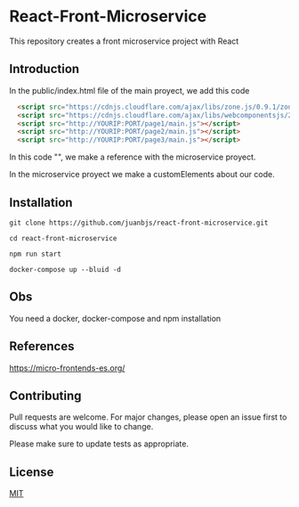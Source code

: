 # React-Front-Microservice

This repository creates a front microservice project with React

## Introduction

In the public/index.html file of the main proyect, we add this code 

```html
  <script src="https://cdnjs.cloudflare.com/ajax/libs/zone.js/0.9.1/zone.min.js"></script>
  <script src="https://cdnjs.cloudflare.com/ajax/libs/webcomponentsjs/2.2.10/custom-elements-es5-adapter.js"></script>
  <script src="http://YOURIP:PORT/page1/main.js"></script>
  <script src="http://YOURIP:PORT/page2/main.js"></script>
  <script src="http://YOURIP:PORT/page3/main.js"></script>
```

In this code "<script src="http://YOURIP:PORT/page1/main.js"></script>", we make a reference with the microservice proyect.

In the microservice proyect we make a customElements about our code.

## Installation

```git
git clone https://github.com/juanbjs/react-front-microservice.git

cd react-front-microservice

npm run start

docker-compose up --bluid -d
```

## Obs

You need a docker, docker-compose and npm installation

## References

https://micro-frontends-es.org/

## Contributing

Pull requests are welcome. For major changes, please open an issue first to discuss what you would like to change.

Please make sure to update tests as appropriate.

## License

[MIT](https://choosealicense.com/licenses/mit/)

